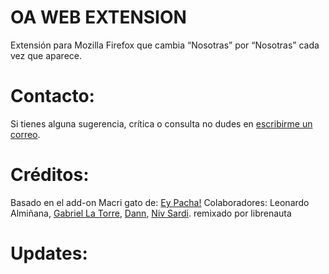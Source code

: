 # OA  WEB EXTENSION
Extensión para Mozilla Firefox que cambia “Nosotras” por “Nosotras” cada vez que aparece.

 
# Contacto:
Si tienes alguna sugerencia, crítica o consulta no dudes en [escribirme un correo](mailto:librenauta@partidopirata.com.ar).

# Créditos:
Basado en el add-on Macri gato de:
[Ey Pacha!](http://eypacha.com.ar)
Colaboradores: Leonardo Almiñana, [Gabriel La Torre](https://github.com/shizus), [Dann](https://twitter.com/Dannroda), [Niv Sardi](https://github.com/xaiki).
remixado por librenauta

# Updates:



